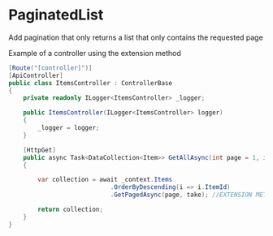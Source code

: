 ﻿# PaginatedList
Add pagination that only returns a list that only contains the requested page

Example of a controller using the extension method

```csharp
[Route("[controller]")]
[ApiController]
public class ItemsController : ControllerBase
{
    private readonly ILogger<ItemsController> _logger;

    public ItemsController(ILogger<ItemsController> logger)
    {
        _logger = logger;
    }

    [HttpGet]
    public async Task<DataCollection<Item>> GetAllAsync(int page = 1, int take = 50)
    {

        var collection = await _context.Items
                            .OrderByDescending(i => i.ItemId)
                            .GetPagedAsync(page, take); //EXTENSION METHOD HERE

        return collection;
    }
}
```